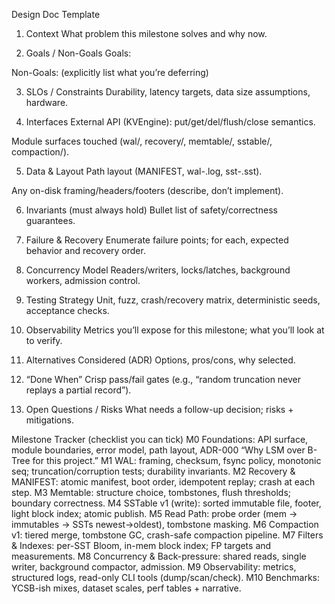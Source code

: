 Design Doc Template

1) Context
What problem this milestone solves and why now.

2) Goals / Non-Goals
Goals:

Non-Goals: (explicitly list what you’re deferring)

3) SLOs / Constraints
Durability, latency targets, data size assumptions, hardware.

4) Interfaces
External API (KVEngine): put/get/del/flush/close semantics.

Module surfaces touched (wal/, recovery/, memtable/, sstable/, compaction/).

5) Data & Layout
Path layout (MANIFEST, wal-.log, sst-.sst).

Any on-disk framing/headers/footers (describe, don’t implement).

6) Invariants (must always hold)
Bullet list of safety/correctness guarantees.

7) Failure & Recovery
Enumerate failure points; for each, expected behavior and recovery order.

8) Concurrency Model
Readers/writers, locks/latches, background workers, admission control.

9) Testing Strategy
Unit, fuzz, crash/recovery matrix, deterministic seeds, acceptance checks.

10) Observability
Metrics you’ll expose for this milestone; what you’ll look at to verify.

11) Alternatives Considered (ADR)
Options, pros/cons, why selected.

12) “Done When”
Crisp pass/fail gates (e.g., “random truncation never replays a partial record”).

13) Open Questions / Risks
What needs a follow-up decision; risks + mitigations.

Milestone Tracker (checklist you can tick)
M0 Foundations: API surface, module boundaries, error model, path layout, ADR-000 “Why LSM over B-Tree for this project.”
M1 WAL: framing, checksum, fsync policy, monotonic seq; truncation/corruption tests; durability invariants.
M2 Recovery & MANIFEST: atomic manifest, boot order, idempotent replay; crash at each step.
M3 Memtable: structure choice, tombstones, flush thresholds; boundary correctness.
M4 SSTable v1 (write): sorted immutable file, footer, light block index; atomic publish.
M5 Read Path: probe order (mem → immutables → SSTs newest→oldest), tombstone masking.
M6 Compaction v1: tiered merge, tombstone GC, crash-safe compaction pipeline.
M7 Filters & Indexes: per-SST Bloom, in-mem block index; FP targets and measurements.
M8 Concurrency & Back-pressure: shared reads, single writer, background compactor, admission.
M9 Observability: metrics, structured logs, read-only CLI tools (dump/scan/check).
M10 Benchmarks: YCSB-ish mixes, dataset scales, perf tables + narrative.